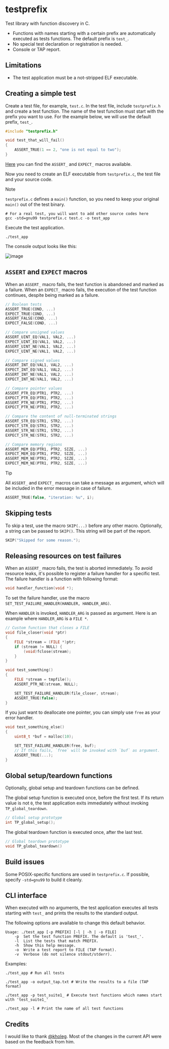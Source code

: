 # testprefix

Test library with function discovery in C.

* Functions with names starting with a certain prefix are automatically
  executed as tests functions. The default prefix is `test_`.
* No special test declaration or registration is needed.
* Console or TAP report.

## Limitations

* The test application must be a not-stripped ELF executable.

## Creating a simple test

Create a test file, for example, `test.c`. In the test file, include
`testprefix.h` and create a test function. The name of the test function
must start with the prefix you want to use. For the example below, we will
use the default prefix, `test_`.

```c
#include "testprefix.h"

void test_that_will_fail()
{
    ASSERT_TRUE(1 == 2, "one is not equal to two");
}
```

[Here](#ASSERT-and-EXPECT-macros) you can find the `ASSERT_` and `EXPECT_`
macros available.

Now you need to create an ELF executable from `testprefix.c`, the test file and
your source code.

> [!NOTE]
> `testprefix.c` defines a `main()` function, so you need to keep your original
> `main()` out of the test binary.

```shell
# For a real test, you will want to add other source codes here
gcc -std=gnu99 testprefix.c test.c -o test_app
```

Execute the test application.

```shell
./test_app
```
The console output looks like this:

![image](https://github.com/rodrigo-dc/testprefix/assets/7612217/8ffed09d-5149-4e11-8cf1-011ef34db094)

## `ASSERT` and `EXPECT` macros

When an `ASSERT_` macro fails, the test function is abandoned and marked as a
failure.
When an `EXPECT_` macro fails, the execution of the test function continues,
despite being marked as a failure.

```c
// Boolean tests
ASSERT_TRUE(COND, ...)
EXPECT_TRUE(COND, ...)
ASSERT_FALSE(COND, ...)
EXPECT_FALSE(COND, ...)

// Compare unsigned values
ASSERT_UINT_EQ(VAL1, VAL2, ...)
EXPECT_UINT_EQ(VAL1, VAL2, ...)
ASSERT_UINT_NE(VAL1, VAL2, ...)
EXPECT_UINT_NE(VAL1, VAL2, ...)

// Compare signed values
ASSERT_INT_EQ(VAL1, VAL2, ...)
EXPECT_INT_EQ(VAL1, VAL2, ...)
ASSERT_INT_NE(VAL1, VAL2, ...)
EXPECT_INT_NE(VAL1, VAL2, ...)

// Compare pointer values
ASSERT_PTR_EQ(PTR1, PTR2, ...)
EXPECT_PTR_EQ(PTR1, PTR2, ...)
ASSERT_PTR_NE(PTR1, PTR2, ...)
EXPECT_PTR_NE(PTR1, PTR2, ...)

// Compare the content of null-terminated strings
ASSERT_STR_EQ(STR1, STR2, ...)
EXPECT_STR_EQ(STR1, STR2, ...)
ASSERT_STR_NE(STR1, STR2, ...)
EXPECT_STR_NE(STR1, STR2, ...)

// Compare memory regions
ASSERT_MEM_EQ(PTR1, PTR2, SIZE, ...)
EXPECT_MEM_EQ(PTR1, PTR2, SIZE, ...)
ASSERT_MEM_NE(PTR1, PTR2, SIZE, ...)
EXPECT_MEM_NE(PTR1, PTR2, SIZE, ...)
```

> [!TIP]
> All `ASSERT_` and `EXPECT_` macros can take a message as argument, which will
> be included in the error message in case of failure.
> ```c
> ASSERT_TRUE(false, "iteration: %u", i);
> ```

## Skipping tests

To skip a test, use the macro `SKIP(...)` before any other macro.
Optionally, a string can be passed to `SKIP()`. This string will be part
of the report.

```c
SKIP("Skipped for some reason.");
```

## Releasing resources on test failures

When an `ASSERT_` macro fails, the test is aborted immediately. To avoid
resource leaks, it's possible to register a failure handler for a specific test.
The failure handler is a function with following format:

```c
void handler_function(void *);
```

To set the failure handler, use the macro `SET_TEST_FAILURE_HANDLER(HANDLER, HANDLER_ARG)`.

When `HANDLER` is invoked, `HANDLER_ARG` is passed as argument. Here is
an example where `HANDLER_ARG` is a `FILE *`.

```c
// Custom function that closes a FILE
void file_closer(void *ptr)
{
    FILE *stream = (FILE *)ptr;
    if (stream != NULL) {
        (void)fclose(stream);
    }
}

void test_something()
{
    FILE *stream = tmpfile();
    ASSERT_PTR_NE(stream, NULL);

    SET_TEST_FAILURE_HANDLER(file_closer, stream);
    ASSERT_TRUE(false);
}
```

If you just want to deallocate one pointer, you can simply use `free` as
your error handler.

```c
void test_something_else()
{
    uint8_t *buf = malloc(10);

    SET_TEST_FAILURE_HANDLER(free, buf);
    // If this fails, `free` will be invoked with `buf` as argument.
    ASSERT_TRUE(...);
}
```

## Global setup/teardown functions

Optionally, global setup and teardown functions can be defined.

The global setup function is executed once, before the first test. If its
return value is not `0`, the test application exits immediately without
invoking `TP_global_teardown`.

```c
// Global setup prototype
int TP_global_setup();
```

The global teardown function is executed once, after the last test.

```c
// Global teardown prototype
void TP_global_teardown()
```

## Build issues

Some POSIX-specific functions are used in `testprefix.c`. If possible,
specify `-std=gnu99` to build it cleanly.

## CLI interface

When executed with no arguments, the test application executes all tests
starting with `test_` and prints the results to the standard output.

The following options are available to change this default behavior.

```
Usage: ./test_app [-p PREFIX] [-l | -h | -o FILE]
    -p  Set the test function PREFIX. The default is 'test_'.
    -l  List the tests that match PREFIX.
    -h  Show this help message.
    -o  Write a test report to FILE (TAP format).
    -v  Verbose (do not silence stdout/stderr).
```

Examples:

```shell
./test_app # Run all tests
```
```shell
./test_app -o output_tap.txt # Write the results to a file (TAP format)
```
```shell
./test_app -p test_suite1_ # Execute test functions which names start with 'test_suite1_'
```
```shell
./test_app -l # Print the name of all test functions
```

## Credits

I would like to thank [@kholeg](https://github.com/KhOleg). Most of the changes
in the current API were based on the feedback from him.

